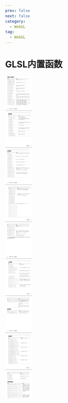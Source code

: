 ```yaml
---
prev: false
next: false
category:
  - WebGL
tag:
  - WebGL
---
```


# GLSL内置函数

<!-- more -->


![内置函数](./img/neiz.jpg "内置函数")